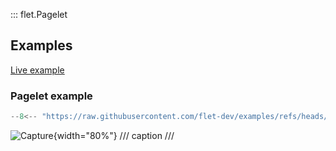 ::: flet.Pagelet

## Examples

[Live example](https://flet-controls-gallery.fly.dev/layout/pagelet)

### Pagelet example

```python
--8<-- "https://raw.githubusercontent.com/flet-dev/examples/refs/heads/v1-docs/python/controls/"
```

![Capture](){width="80%"}
/// caption
///


